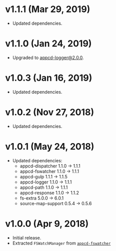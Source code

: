 # v1.1.1 (Mar 29, 2019)

 * Updated dependencies.

# v1.1.0 (Jan 24, 2019)

 * Upgraded to appcd-logger@2.0.0.

# v1.0.3 (Jan 16, 2019)

 * Updated dependencies.

# v1.0.2 (Nov 27, 2018)

 * Updated dependencies.

# v1.0.1 (May 24, 2018)

 * Updated dependencies:
   - appcd-dispatcher 1.1.0 -> 1.1.1
   - appcd-fswatcher 1.1.0 -> 1.1.1
   - appcd-gulp 1.1.1 -> 1.1.5
   - appcd-logger 1.1.0 -> 1.1.1
   - appcd-path 1.1.0 -> 1.1.1
   - appcd-response 1.1.0 -> 1.1.2
   - fs-extra 5.0.0 -> 6.0.1
   - source-map-support 0.5.4 -> 0.5.6

# v1.0.0 (Apr 9, 2018)

 * Initial release.
 * Extracted `FSWatchManager` from [`appcd-fswatcher`](https://npmjs.org/package/appcd-fswatcher)
